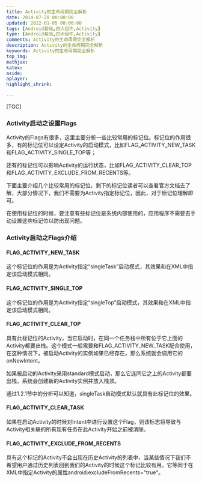 ```yaml
---
title: Activity的生命周期完全解析
date: 2014-07-20 00:00:00
updated: 2022-01-05 00:00:00
tags: [Android基础,四大组件,Activity]
type: [Android基础,四大组件,Activity]
comments: Activity的生命周期完全解析
description: Activity的生命周期完全解析
keywords: Activity的生命周期完全解析
top_img:
mathjax:
katex:
aside:
aplayer:
highlight_shrink:

---
```


[TOC]

### Activity启动之设置Flags

Activity的Flags有很多，这里主要分析一些比较常用的标记位。标记位的作用很多，有的标记位可以设定Activity的启动模式，比如FLAG_ACTIVITY_NEW_TASK和FLAG_ACTIVITY_SINGLE_TOP等；

还有的标记位可以影响Activity的运行状态，比如FLAG_ACTIVITY_CLEAR_TOP和FLAG_ACTIVITY_EXCLUDE_FROM_RECENTS等。


下面主要介绍几个比较常用的标记位，剩下的标记位读者可以查看官方文档去了解，大部分情况下，我们不需要为Activity指定标记位，因此，对于标记位理解即可。

在使用标记位的时候，要注意有些标记位是系统内部使用的，应用程序不需要去手动设置这些标记位以防出现问题。


### Activity启动之Flags介绍


#### FLAG_ACTIVITY_NEW_TASK

这个标记位的作用是为Activity指定“singleTask”启动模式，其效果和在XML中指定该启动模式相同。

#### FLAG_ACTIVITY_SINGLE_TOP

这个标记位的作用是为Activity指定“singleTop”启动模式，其效果和在XML中指定该启动模式相同。


#### FLAG_ACTIVITY_CLEAR_TOP

具有此标记位的Activity，当它启动时，在同一个任务栈中所有位于它上面的Activity都要出栈。这个模式一般需要和FLAG_ACTIVITY_NEW_TASK配合使用，在这种情况下，被启动Activity的实例如果已经存在，那么系统就会调用它的onNewIntent。

如果被启动的Activity采用standard模式启动，那么它连同它之上的Activity都要出栈，系统会创建新的Activity实例并放入栈顶。

通过1.2.1节中的分析可以知道，singleTask启动模式默认就具有此标记位的效果。

#### FLAG_ACTIVITY_CLEAR_TASK

如果在启动Activity的时候对Intent中进行设置这个Flag，则该标志将导致与Activity相关联的所有现有任务在此Activity开始之前被清除。


#### FLAG_ACTIVITY_EXCLUDE_FROM_RECENTS

具有这个标记的Activity不会出现在历史Activity的列表中，当某些情况下我们不希望用户通过历史列表回到我们的Activity的时候这个标记比较有用。它等同于在XML中指定Activity的属性android:excludeFromRecents="true"。
